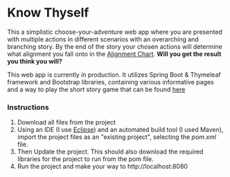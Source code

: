 # Know Thyself 

This a simplistic choose-your-adventure web app where you are presented with multiple actions in different scenarios with an overarching and branching story. 
By the end of the story your chosen actions will determine what alignment you fall onto in the [Alignment Chart](https://en.wikipedia.org/wiki/Alignment_(Dungeons_%26_Dragons)).
**Will you get the result you think you will?**

This web app is currently in production. It utilizes Spring Boot & Thymeleaf framework and Bootstrap libraries, containing various informative pages and a way to play the short story game that can be found [here](https://github.com/sharktrexer/Know_Thyself_Prototype)

### Instructions 
1. Download all files from the project
2. Using an IDE (I use [Eclipse](https://eclipseide.org/)) and an automated build tool (I used Maven), import the project files as an "existing project", selecting the _pom.xml_ file.
3. Then Update the project. This should also download the required libraries for the project to run from the pom file.
4. Run the project and make your way to http://localhost:8080

